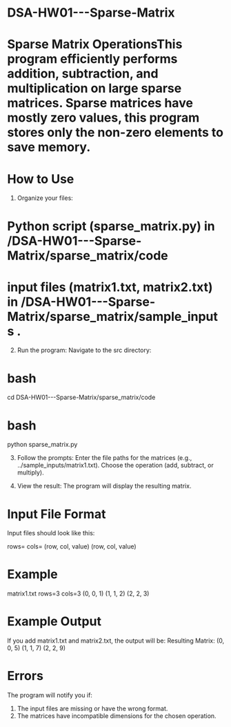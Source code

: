# DSA-HW01---Sparse-Matrix

# Sparse Matrix OperationsThis program efficiently performs addition, subtraction, and multiplication on large sparse matrices. Sparse matrices have mostly zero values, this program stores only the non-zero elements to save memory.

# How to Use
1. Organize your files:
# Python script (sparse_matrix.py) in /DSA-HW01---Sparse-Matrix/sparse_matrix/code 
# input files (matrix1.txt, matrix2.txt) in /DSA-HW01---Sparse-Matrix/sparse_matrix/sample_inputs .

2. Run the program:
Navigate to the src directory:

# bash
cd DSA-HW01---Sparse-Matrix/sparse_matrix/code 

# bash
python sparse_matrix.py

3. Follow the prompts:
Enter the file paths for the matrices (e.g., ../sample_inputs/matrix1.txt).
Choose the operation (add, subtract, or multiply).

4. View the result:
The program will display the resulting matrix.

# Input File Format
Input files should look like this:

rows=<number of rows>
cols=<number of columns>
(row, col, value)
(row, col, value)


# Example
matrix1.txt
rows=3
cols=3
(0, 0, 1)
(1, 1, 2)
(2, 2, 3)

# Example Output
If you add matrix1.txt and matrix2.txt, the output will be:
Resulting Matrix:
(0, 0, 5)
(1, 1, 7)
(2, 2, 9)

# Errors
The program will notify you if:
1. The input files are missing or have the wrong format.
2. The matrices have incompatible dimensions for the chosen operation.
